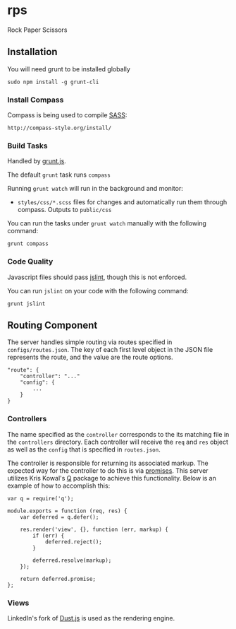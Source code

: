# rps

Rock Paper Scissors

## Installation

You will need grunt to be installed globally

    sudo npm install -g grunt-cli

### Install Compass

Compass is being used to compile [SASS](http://sass-lang.com):

    http://compass-style.org/install/

### Build Tasks

Handled by [grunt.js](http://gruntjs.com/).

The default `grunt` task runs `compass`

Running `grunt watch` will run in the background and monitor:

 - `styles/css/*.scss` files for changes and automatically run them through compass. Outputs to `public/css`

You can run the tasks under `grunt watch` manually with the following command:

`grunt compass`

### Code Quality

Javascript files should pass [jslint](http://www.jslint.com), though this is not enforced.

You can run `jslint` on your code with the following command:

`grunt jslint`

## Routing Component

The server handles simple routing via routes specified in `configs/routes.json`. The key of each first level object in the JSON file represents the route, and the value are the route options.

    "route": {
        "controller": "..."
        "config": {
            ...
        }
    }

### Controllers

The name specified as the `controller` corresponds to the its matching file in the `controllers` directory. Each controller will receive the `req` and `res` object as well as the `config` that is specified in `routes.json`.

The controller is responsible for returning its associated markup. The expected way for the controller to do this is via [promises](http://promises-aplus.github.io/promises-spec/). This server utilizes Kris Kowal's [Q](https://github.com/kriskowal/q) package to achieve this functionality. Below is an example of how to accomplish this:

    var q = require('q');
    
    module.exports = function (req, res) {
        var deferred = q.defer();
    
        res.render('view', {}, function (err, markup) {
            if (err) {
                deferred.reject();
            }
    
            deferred.resolve(markup);
        });
    
        return deferred.promise;
    };

### Views

LinkedIn's fork of [Dust.js](https://github.com/linkedin/dustjs) is used as the rendering engine.
